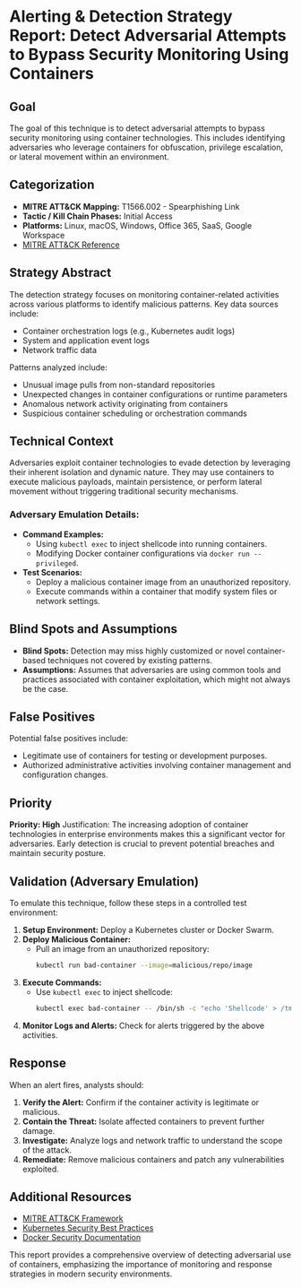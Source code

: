 # Alerting & Detection Strategy Report: Detect Adversarial Attempts to Bypass Security Monitoring Using Containers

## Goal
The goal of this technique is to detect adversarial attempts to bypass security monitoring using container technologies. This includes identifying adversaries who leverage containers for obfuscation, privilege escalation, or lateral movement within an environment.

## Categorization
- **MITRE ATT&CK Mapping:** T1566.002 - Spearphishing Link
- **Tactic / Kill Chain Phases:** Initial Access
- **Platforms:** Linux, macOS, Windows, Office 365, SaaS, Google Workspace
- [MITRE ATT&CK Reference](https://attack.mitre.org/techniques/T1566/002)

## Strategy Abstract
The detection strategy focuses on monitoring container-related activities across various platforms to identify malicious patterns. Key data sources include:
- Container orchestration logs (e.g., Kubernetes audit logs)
- System and application event logs
- Network traffic data

Patterns analyzed include:
- Unusual image pulls from non-standard repositories
- Unexpected changes in container configurations or runtime parameters
- Anomalous network activity originating from containers
- Suspicious container scheduling or orchestration commands

## Technical Context
Adversaries exploit container technologies to evade detection by leveraging their inherent isolation and dynamic nature. They may use containers to execute malicious payloads, maintain persistence, or perform lateral movement without triggering traditional security mechanisms.

### Adversary Emulation Details:
- **Command Examples:** 
  - Using `kubectl exec` to inject shellcode into running containers.
  - Modifying Docker container configurations via `docker run --privileged`.
- **Test Scenarios:**
  - Deploy a malicious container image from an unauthorized repository.
  - Execute commands within a container that modify system files or network settings.

## Blind Spots and Assumptions
- **Blind Spots:** Detection may miss highly customized or novel container-based techniques not covered by existing patterns.
- **Assumptions:** Assumes that adversaries are using common tools and practices associated with container exploitation, which might not always be the case.

## False Positives
Potential false positives include:
- Legitimate use of containers for testing or development purposes.
- Authorized administrative activities involving container management and configuration changes.

## Priority
**Priority: High**
Justification: The increasing adoption of container technologies in enterprise environments makes this a significant vector for adversaries. Early detection is crucial to prevent potential breaches and maintain security posture.

## Validation (Adversary Emulation)
To emulate this technique, follow these steps in a controlled test environment:

1. **Setup Environment:** Deploy a Kubernetes cluster or Docker Swarm.
2. **Deploy Malicious Container:**
   - Pull an image from an unauthorized repository:
     ```bash
     kubectl run bad-container --image=malicious/repo/image
     ```
3. **Execute Commands:**
   - Use `kubectl exec` to inject shellcode:
     ```bash
     kubectl exec bad-container -- /bin/sh -c "echo 'Shellcode' > /tmp/malicious"
     ```
4. **Monitor Logs and Alerts:** Check for alerts triggered by the above activities.

## Response
When an alert fires, analysts should:
1. **Verify the Alert:** Confirm if the container activity is legitimate or malicious.
2. **Contain the Threat:** Isolate affected containers to prevent further damage.
3. **Investigate:** Analyze logs and network traffic to understand the scope of the attack.
4. **Remediate:** Remove malicious containers and patch any vulnerabilities exploited.

## Additional Resources
- [MITRE ATT&CK Framework](https://attack.mitre.org/)
- [Kubernetes Security Best Practices](https://kubernetes.io/docs/concepts/security/)
- [Docker Security Documentation](https://docs.docker.com/engine/security/)

This report provides a comprehensive overview of detecting adversarial use of containers, emphasizing the importance of monitoring and response strategies in modern security environments.
